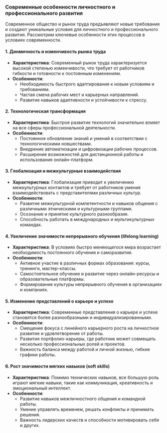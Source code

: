 ### Современные особенности личностного и профессионального развития
Современное общество и рынок труда предъявляют новые требования и создают уникальные условия для личностного и профессионального развития. Рассмотрим ключевые особенности этих процессов в условиях современности.
#### 1. **Динмичность и изменчивость рынка труда**
- **Характеристика**: Современный рынок труда характеризуется высокой степенью изменчивости, что требует от работников гибкости и готовности к постоянным изменениям.
- **Особенности**:
    - Необходимость быстрого адаптирования к новым условиям и требованиям.
    - Частая смена рабочих мест и карьерных направлений.
    - Развитие навыков адаптивности и устойчивости к стрессу.
#### 2. **Технологическая трансформация**
- **Характеристика**: Быстрое развитие технологий значительно влияет на все сферы профессиональной деятельности.
- **Особенности**:
    - Постоянное обновление знаний и умений в соответствии с технологическими новшествами.
    - Внедрение автоматизации и цифровизации рабочих процессов.
    - Расширение возможностей для дистанционной работы и использования онлайн-платформ.
#### 3. **Глобализация и межкультурные взаимодействия**
- **Характеристика**: Глобализация приводит к увеличению межкультурных контактов и требует от работников умения взаимодействовать с представителями различных культур.
- **Особенности**:
    - Развитие межкультурной компетентности и навыков общения с различными этническими и культурными группами.
    - Осознание и принятие культурного разнообразия.
    - Способность работать в международных и мультикультурных командах.
#### 4. **Увеличение значимости непрерывного обучения (lifelong learning)**
- **Характеристика**: В условиях быстро меняющегося мира возрастает необходимость постоянного обучения и саморазвития.
- **Особенности**:
    - Активное участие в различных формах образования: курсы, тренинги, мастер-классы.
    - Самостоятельное обучение и развитие через онлайн-ресурсы и образовательные платформы.
    - Формирование культуры непрерывного обучения в организациях и компаниях.
#### 5. **Изменение представлений о карьере и успехе**
- **Характеристика**: Современные представления о карьере и успехе становятся более разнообразными и индивидуализированными.
- **Особенности**:
    - Смещение фокуса с линейного карьерного роста на личностное развитие и удовлетворение от работы.
    - Развитие портфолио-карьеры, где работник может совмещать несколько профессиональных ролей и проектов.
    - Важность баланса между работой и личной жизнью, гибкие графики работы.
#### 6. **Рост значимости мягких навыков (soft skills)**
- **Характеристика**: Помимо технических навыков, все большую роль играют мягкие навыки, такие как коммуникация, креативность и эмоциональный интеллект.
- **Особенности**:
    - Развитие навыков межличностного общения и командной работы.
    - Умение управлять временем, решать конфликты и принимать решения.
    - Важность лидерских качеств и способности мотивировать себя и других.